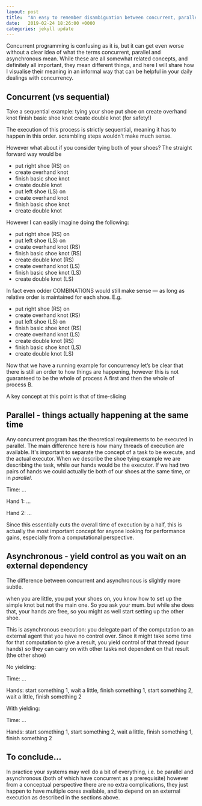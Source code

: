 ```yaml
---
layout: post
title:  "An easy to remember disambiguation between concurrent, parallel and asynchronous"
date:   2019-02-24 18:26:00 +0000
categories: jekyll update
---
```


Concurrent programming is confusing as it is, but it can get even worse without a clear idea of what the terms concurrent, parallel and asynchronous mean. While these are all somewhat related concepts, and definitely all important, they mean different things, and here I will share how I visualise their meaning in an informal way that can be helpful in your daily dealings with concurrency.

## Concurrent (vs sequential)

Take a sequential example: tying your shoe
put shoe on
create overhand knot
finish basic shoe knot
create double knot (for safety!)

The execution of this process is strictly sequential, meaning it has to happen in this order. scrambling steps wouldn’t make much sense.

However what about if you consider tying both of your shoes? The straight forward way would be
* put right shoe (RS) on
* create overhand knot
* finish basic shoe knot
* create double knot
* put left shoe (LS) on
* create overhand knot
* finish basic shoe knot
* create double knot

However I can easily imagine doing the following:
* put right shoe (RS) on
* put left shoe (LS) on
* create overhand knot (RS)
* finish basic shoe knot (RS)
* create double knot (RS)
* create overhand knot (LS)
* finish basic shoe knot (LS)
* create double knot (LS)

In fact even odder COMBINATIONS would still make sense — as long as relative order is maintained for each shoe. E.g.

* put right shoe (RS) on
* create overhand knot (RS)
* put left shoe (LS) on
* finish basic shoe knot (RS)
* create overhand knot (LS)
* create double knot (RS)
* finish basic shoe knot (LS)
* create double knot (LS)

Now that we have a running example for concurrency let’s be clear that there is still an order to how things are happening, however this is not guaranteed to be the whole of process A first and then the whole of process B.

A key concept at this point is that of time-slicing

## Parallel - things actually happening at the same time

Any concurrent program has the theoretical requirements to be executed in parallel.
The main difference here is how many threads of execution are available. It's
important to separate the concept of a task to be execute, and the actual executor.
When we describe the shoe tying example we are describing the task, while our hands
would be the executor. If we had two pairs of hands we could actually tie both of
our shoes at the same time, or in _parallel_.

Time: ...

Hand 1: ...

Hand 2: ...

Since this essentially cuts the overall time of execution by a half, this is
actually the most important concept for anyone looking for performance gains,
especially from a computational perspective.

## Asynchronous - yield control as you wait on an external dependency

The difference between concurrent and asynchronous is slightly more subtle.

when you are little, you put your shoes on, you know how to set up the simple knot but not the main one. So you ask your mum. but while she does that, your hands are free, so you might as well start setting up the other shoe.

This is asynchronous execution: you delegate part of the computation to an external agent that you have no control over. Since it might take some time for that computation to give a result, you yield control of that thread (your hands) so they can carry on with other tasks not dependent on that result (the other shoe)

No yielding:

Time: ...

Hands: start something 1, wait a little, finish something 1, start something 2, wait a little, finish something 2

With yielding:

Time: ...

Hands: start something 1, start something 2, wait a little, finish something 1, finish something 2


## To conclude…

In practice your systems may well do a bit of everything, i.e. be parallel and asynchronous (both of which have concurrent as a prerequisite) however from a conceptual perspective there are no extra complications, they just happen to have multiple cores available, and to depend on an external execution as described in the sections above.

